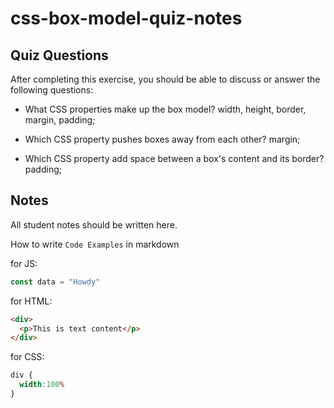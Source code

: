 # css-box-model-quiz-notes

## Quiz Questions

After completing this exercise, you should be able to discuss or answer the following questions:

- What CSS properties make up the box model?
width, height, border, margin, padding;

- Which CSS property pushes boxes away from each other?
margin;

- Which CSS property add space between a box's content and its border?
padding;

## Notes

All student notes should be written here.


How to write `Code Examples` in markdown

for JS:
```javascript
const data = "Howdy"
```

for HTML:
```html
<div>
  <p>This is text content</p>
</div>
```

for CSS:
```css
div {
  width:100%
}
```
